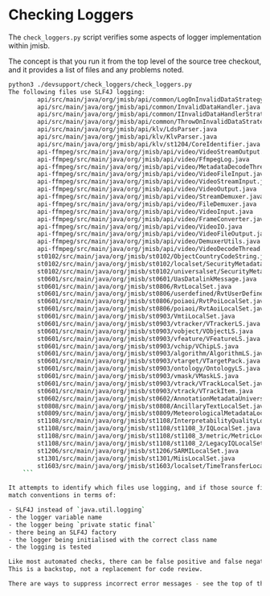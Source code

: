 # Checking Loggers

The `check_loggers.py` script verifies some aspects of logger implementation within jmisb.

The concept is that you run it from the top level of the source tree checkout, and it provides
a list of files and any problems noted.

``` sh
python3 ./devsupport/check_loggers/check_loggers.py 
The following files use SLF4J logging:
        api/src/main/java/org/jmisb/api/common/LogOnInvalidDataStrategy.java
        api/src/main/java/org/jmisb/api/common/InvalidDataHandler.java
        api/src/main/java/org/jmisb/api/common/IInvalidDataHandlerStrategy.java
        api/src/main/java/org/jmisb/api/common/ThrowOnInvalidDataStrategy.java
        api/src/main/java/org/jmisb/api/klv/LdsParser.java
        api/src/main/java/org/jmisb/api/klv/KlvParser.java
        api/src/main/java/org/jmisb/api/klv/st1204/CoreIdentifier.java
        api-ffmpeg/src/main/java/org/jmisb/api/video/VideoStreamOutput.java
        api-ffmpeg/src/main/java/org/jmisb/api/video/FfmpegLog.java
        api-ffmpeg/src/main/java/org/jmisb/api/video/MetadataDecodeThread.java
        api-ffmpeg/src/main/java/org/jmisb/api/video/VideoFileInput.java
        api-ffmpeg/src/main/java/org/jmisb/api/video/VideoStreamInput.java
        api-ffmpeg/src/main/java/org/jmisb/api/video/VideoOutput.java
        api-ffmpeg/src/main/java/org/jmisb/api/video/StreamDemuxer.java
        api-ffmpeg/src/main/java/org/jmisb/api/video/FileDemuxer.java
        api-ffmpeg/src/main/java/org/jmisb/api/video/VideoInput.java
        api-ffmpeg/src/main/java/org/jmisb/api/video/FrameConverter.java
        api-ffmpeg/src/main/java/org/jmisb/api/video/VideoIO.java
        api-ffmpeg/src/main/java/org/jmisb/api/video/VideoFileOutput.java
        api-ffmpeg/src/main/java/org/jmisb/api/video/DemuxerUtils.java
        api-ffmpeg/src/main/java/org/jmisb/api/video/VideoDecodeThread.java
        st0102/src/main/java/org/jmisb/st0102/ObjectCountryCodeString.java
        st0102/src/main/java/org/jmisb/st0102/localset/SecurityMetadataLocalSet.java
        st0102/src/main/java/org/jmisb/st0102/universalset/SecurityMetadataUniversalSet.java
        st0601/src/main/java/org/jmisb/st0601/UasDatalinkMessage.java
        st0601/src/main/java/org/jmisb/st0806/RvtLocalSet.java
        st0601/src/main/java/org/jmisb/st0806/userdefined/RvtUserDefinedLocalSet.java
        st0601/src/main/java/org/jmisb/st0806/poiaoi/RvtPoiLocalSet.java
        st0601/src/main/java/org/jmisb/st0806/poiaoi/RvtAoiLocalSet.java
        st0601/src/main/java/org/jmisb/st0903/VmtiLocalSet.java
        st0601/src/main/java/org/jmisb/st0903/vtracker/VTrackerLS.java
        st0601/src/main/java/org/jmisb/st0903/vobject/VObjectLS.java
        st0601/src/main/java/org/jmisb/st0903/vfeature/VFeatureLS.java
        st0601/src/main/java/org/jmisb/st0903/vchip/VChipLS.java
        st0601/src/main/java/org/jmisb/st0903/algorithm/AlgorithmLS.java
        st0601/src/main/java/org/jmisb/st0903/vtarget/VTargetPack.java
        st0601/src/main/java/org/jmisb/st0903/ontology/OntologyLS.java
        st0601/src/main/java/org/jmisb/st0903/vmask/VMaskLS.java
        st0601/src/main/java/org/jmisb/st0903/vtrack/VTrackLocalSet.java
        st0601/src/main/java/org/jmisb/st0903/vtrack/VTrackItem.java
        st0602/src/main/java/org/jmisb/st0602/AnnotationMetadataUniversalSet.java
        st0808/src/main/java/org/jmisb/st0808/AncillaryTextLocalSet.java
        st0809/src/main/java/org/jmisb/st0809/MeteorologicalMetadataLocalSet.java
        st1108/src/main/java/org/jmisb/st1108/InterpretabilityQualityLocalSetFactory.java
        st1108/src/main/java/org/jmisb/st1108/st1108_3/IQLocalSet.java
        st1108/src/main/java/org/jmisb/st1108/st1108_3/metric/MetricLocalSet.java
        st1108/src/main/java/org/jmisb/st1108/st1108_2/LegacyIQLocalSet.java
        st1206/src/main/java/org/jmisb/st1206/SARMILocalSet.java
        st1301/src/main/java/org/jmisb/st1301/MiisLocalSet.java
        st1603/src/main/java/org/jmisb/st1603/localset/TimeTransferLocalSet.java
    ```

It attempts to identify which files use logging, and if those source files
match conventions in terms of:

- SLF4J instead of `java.util.logging`
- the logger variable name
- the logger being `private static final`
- there being an SLF4J factory 
- the logger being initialised with the correct class name
- the logging is tested

Like most automated checks, there can be false positive and false negative results.
This is a backstop, not a replacement for code review.

There are ways to suppress incorrect error messages - see the top of the script.
